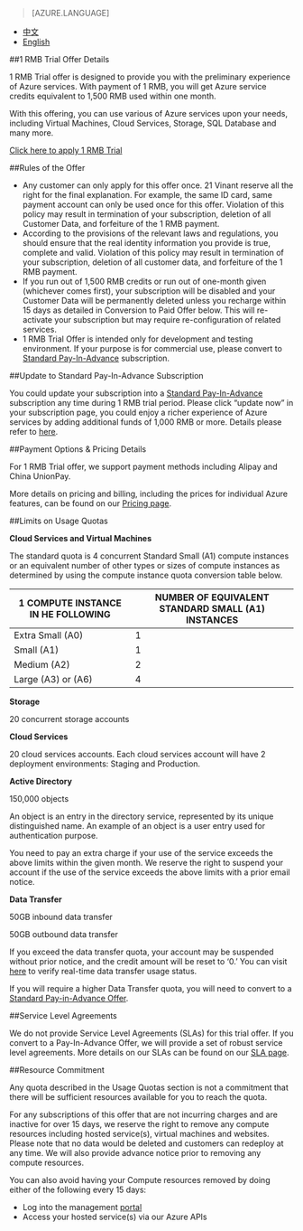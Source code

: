 <properties
	pageTitle="Offer Details | Azure"
    description="Offer Details - 1 RMB Trial Offer Details"
    services=""
    documentationCenter=""
    authors=""
    manager=""
    editor=""
    tags=""/>

<tags ms.service="legal-en" ms.date="" wacn.date="" wacn.lang="en"/>

> [AZURE.LANGUAGE]
- [中文](/offers/ms-mc-azr-44p/)
- [English](/offers/ms-mc-azr-44p-en/)

##1 RMB Trial Offer Details

1 RMB Trial offer is designed to provide you with the preliminary experience of Azure services. With payment of 1 RMB, you will get Azure service credits equivalent to 1,500 RMB used within one month.

With this offering, you can use various of Azure services upon your needs, including Virtual Machines, Cloud Services, Storage, SQL Database and many more.

<a id="ms-mc-azr-44p-en_1rmb-trial-form" href="/pricing/1rmb-trial-form/">Click here to apply 1 RMB Trial</a>

##Rules of the Offer

- Any customer can only apply for this offer once. 21 Vinant reserve all the right for the final explanation. For example, the same ID card, same payment account can only be used once for this offer. Violation of this policy may result in termination of your subscription, deletion of all Customer Data, and forfeiture of the 1 RMB payment.
- According to the provisions of the relevant laws and regulations, you should ensure that the real identity information you provide is true, complete and valid. Violation of this policy may result in termination of your subscription, deletion of all customer data, and forfeiture of the 1 RMB payment.
- If you run out of 1,500 RMB credits or run out of one-month given (whichever comes first), your subscription will be disabled and your Customer Data will be permanently deleted unless you recharge  within 15 days as detailed in Conversion to Paid Offer below. This will re-activate your subscription but may require re-configuration of related services. 
- 1 RMB Trial Offer is intended only for development and testing environment. If your purpose is for commercial use, please convert to <a id="ms-mc-azr-44p-en_ms-mc-arz-33p" href="/offers/ms-mc-arz-33p/">Standard Pay-In-Advance</a> subscription.

##Update to Standard Pay-In-Advance Subscription 

You could update your subscription into a <a id="ms-mc-azr-44p-en_ms-mc-arz-33p-1" href="/offers/ms-mc-arz-33p/">Standard Pay-In-Advance</a> subscription any time during 1 RMB trial period. Please click “update now” in your subscription page, you could enjoy a richer experience of Azure services by adding additional funds of 1,000 RMB or more. Details please refer to <a id="ms-mc-azr-44p-en_ms-mc-arz-33p-2" href="/offers/ms-mc-arz-33p/">here</a>. 

##Payment Options & Pricing Details

For 1 RMB Trial offer, we support payment methods including Alipay and China UnionPay.


More details on pricing and billing, including the prices for individual Azure features, can be found on our <a id="ms-mc-azr-44p-en_overview" href="/pricing/overview/"> Pricing page</a>. 

##Limits on Usage Quotas

**Cloud Services and Virtual Machines**

The standard quota is 4 concurrent Standard Small (A1) compute instances or an equivalent number of other types or sizes of compute instances as determined by using the compute instance quota conversion table below.


|1 COMPUTE INSTANCE IN  HE FOLLOWING|NUMBER OF EQUIVALENT STANDARD SMALL (A1) INSTANCES|
|-----------------------|----------------------------|
|Extra Small (A0) |1 |
|Small (A1) |1 |
|Medium (A2)| 2 |
|Large (A3) or (A6)|4 |

**Storage**

20 concurrent storage accounts

**Cloud Services**

20 cloud services accounts. Each cloud services account will have 2 deployment environments: Staging and Production.

**Active Directory**

150,000 objects

An object is an entry in the directory service, represented by its unique distinguished name. An example of an object is a user entry used for authentication purpose.

You need to pay an extra charge if your use of the service exceeds the above limits within the given month.  We reserve the right to suspend your account if the use of the service exceeds the above limits with a prior email notice. 

**Data Transfer**

50GB inbound data transfer

50GB outbound data transfer

If you exceed the data transfer quota, your account may be suspended without prior notice, and the credit amount will be reset to ‘0.’ You can visit <a id="ms-mc-azr-44p-en_Subscriptions" href="https://account.windowsazure.cn/Subscriptions/">here</a> to verify real-time data transfer usage status.

If you will require a higher Data Transfer quota, you will need to convert to a <a id="ms-mc-azr-44p-en_ms-mc-arz-33p-3" href="/offers/ms-mc-arz-33p/">Standard Pay-in-Advance Offer</a>.

##Service Level Agreements

We do not provide Service Level Agreements (SLAs) for this trial offer. If you convert to a Pay-In-Advance Offer, we will provide a set of robust service level agreements. More details on our SLAs can be found on our <a id="ms-mc-azr-44p-en_sla" href="/support/legal/sla/">SLA page</a>. 

##Resource Commitment

Any quota described in the Usage Quotas section is not a commitment that there will be sufficient resources available for you to reach the quota.

For any subscriptions of this offer that are not incurring charges and are inactive for over 15 days, we reserve the right to remove any compute resources including hosted service(s), virtual machines and websites. Please note that no data would be deleted and customers can redeploy at any time. We will also provide advance notice prior to removing any compute resources.

You can also avoid having your Compute resources removed by doing either of the following every 15 days:

- Log  into the management <a id="ms-mc-azr-44p-en_manage.windowsazure.cn" href="https://manage.windowsazure.cn/">portal</a>
- Access your hosted service(s) via our Azure APIs
